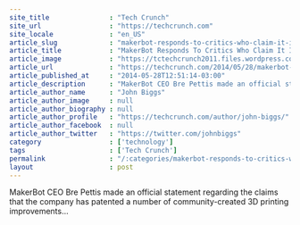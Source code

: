 ```yaml
---
site_title               : "Tech Crunch"
site_url                 : "https://techcrunch.com"
site_locale              : "en_US"
article_slug             : "makerbot-responds-to-critics-who-claim-it-is-stealing-community-ip"
article_title            : "MakerBot Responds To Critics Who Claim It Is Stealing Community IP"
article_image            : "https://tctechcrunch2011.files.wordpress.com/2014/03/makerbot13.jpg?w=600&h=400&crop=1"
article_url              : "https://techcrunch.com/2014/05/28/makerbot-responds-to-critics-who-claim-it-is-stealing-community-ip/"
article_published_at     : "2014-05-28T12:51:14-03:00"
article_description      : "MakerBot CEO Bre Pettis made an official statement regarding the claims that the company has patented a number of community-created 3D printing improvements..."
article_author_name      : "John Biggs"
article_author_image     : null
article_author_biography : null
article_author_profile   : "https://techcrunch.com/author/john-biggs/"
article_author_facebook  : null
article_author_twitter   : "https://twitter.com/johnbiggs"
category                 : ['technology']
tags                     : ['Tech Crunch']
permalink                : "/:categories/makerbot-responds-to-critics-who-claim-it-is-stealing-community-ip/"
layout                   : post
---
```


MakerBot CEO Bre Pettis made an official statement regarding the claims that the company has patented a number of community-created 3D printing improvements...
